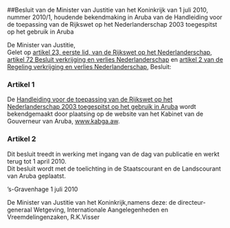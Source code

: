 <meta http-equiv='Content-Type' content='text/html; charset=utf-8' />

##Besluit van de Minister van Justitie van het Koninkrijk van 1 juli 2010, nummer 2010/1, houdende bekendmaking in Aruba van de Handleiding voor de toepassing van de Rijkswet op het Nederlanderschap 2003 toegespitst op het gebruik in Aruba

De Minister van Justitie,  
Gelet op [artikel 23, eerste lid, van de Rijkswet op het Nederlanderschap](../../../../../../../../../../../../../../../rijkswet/rijkswet/op/het/nederlanderschap/BWBR0003738/README.md), [artikel 72 Besluit verkrijging en verlies Nederlanderschap](../../../../../../../../../../../../../../../rijksKB/besluit/verkrijging/en/verlies/nederlanderschap/BWBR0013605/README.md) en [artikel 2 van de Regeling verkrijging en verlies Nederlanderschap](../../../../../../../../../../../../../../../ministeriele-regeling/regeling/verkrijging/en/verlies/nederlanderschap/BWBR0013506/README.md),
Besluit:    

### Artikel  1  

De [Handleiding voor de toepassing van de Rijkswet op het Nederlanderschap 2003 toegespitst op het gebruik in Aruba](../../../../../../../../../../../../../../../circulaire/handleiding/rijkswet/op/het/nederlanderschap/2003/toegespitst/op/het/etc/BWBR0027122/README.md) wordt bekendgemaakt door plaatsing op de website van het Kabinet van de Gouverneur van Aruba, www.kabga.aw.  

### Artikel  2  

Dit besluit treedt in werking met ingang van de dag van publicatie en werkt terug tot 1 april 2010.  
Dit besluit wordt met de toelichting in de Staatscourant en de Landscourant van Aruba geplaatst.   

’s-Gravenhage 
1 juli 2010   

De 
Minister van Justitie van het Koninkrijk,namens deze:
de directeur-generaal Wetgeving, Internationale Aangelegenheden en Vreemdelingenzaken,
R.K.Visser   
